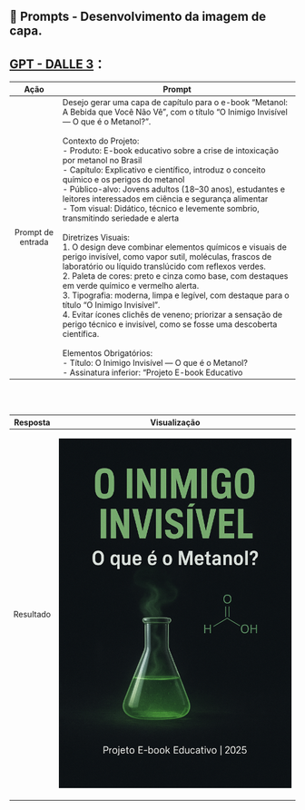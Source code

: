 ## 🧠 Prompts - Desenvolvimento da imagem de capa.

## [GPT - DALLE 3](https://chatgpt.com/)：

|   Ação   | Prompt |
| :------: | ------------------------------------------------------------------------------------------------------------------------------------------------------------------------------------------------------------------------------------------------------------------------------ |
| Prompt de entrada | Desejo gerar uma capa de capítulo para o e-book “Metanol: A Bebida que Você Não Vê”, com o título “O Inimigo Invisível — O que é o Metanol?”. <br><br> Contexto do Projeto: <br> - Produto: E-book educativo sobre a crise de intoxicação por metanol no Brasil <br> - Capítulo: Explicativo e científico, introduz o conceito químico e os perigos do metanol <br> - Público-alvo: Jovens adultos (18–30 anos), estudantes e leitores interessados em ciência e segurança alimentar <br> - Tom visual: Didático, técnico e levemente sombrio, transmitindo seriedade e alerta <br><br> Diretrizes Visuais: <br> 1. O design deve combinar elementos químicos e visuais de perigo invisível, como vapor sutil, moléculas, frascos de laboratório ou líquido translúcido com reflexos verdes. <br> 2. Paleta de cores: preto e cinza como base, com destaques em verde químico e vermelho alerta. <br> 3. Tipografia: moderna, limpa e legível, com destaque para o título “O Inimigo Invisível”. <br> 4. Evitar ícones clichês de veneno; priorizar a sensação de perigo técnico e invisível, como se fosse uma descoberta científica. <br><br> Elementos Obrigatórios: <br> - Título: O Inimigo Invisível — O que é o Metanol? <br> - Assinatura inferior: “Projeto E-book Educativo | 2025” <br> - Formato: A3 (vertical) <br><br> Tarefa: Gere uma descrição detalhada e pronta para IA generativa (DALL·E 3), que produza uma capa de capítulo visualmente coesa com as anteriores, realista e impactante, representando o perigo invisível do metanol de forma científica e educativa. |

</br> </br>

| Resposta | Visualização |
| :------: | ------------------------------------------------------------------------------------------------------------------------------------------------------------------------------------------------------------------------------------------------------------------------------ |
| Resultado | <p align="center"><img src="../assets/img/cover-images/gpt-walle3/ChatGPT Image chapter2-ebook.png" alt="Capa do podcast Conexão Criativa" width="100%"></p> |